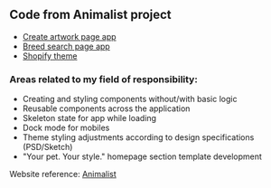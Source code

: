 ## Code from Animalist project

- [Create artwork page app]()
- [Breed search page app]()
- [Shopify theme]()

### Areas related to my field of responsibility:
- Creating and styling components without/with basic logic
- Reusable components across the application
- Skeleton state for app while loading
- Dock mode for mobiles
- Theme styling adjustments according to design specifications (PSD/Sketch)
- "Your pet. Your style." homepage section template development

Website reference: [Animalist](https://animalist.art)
